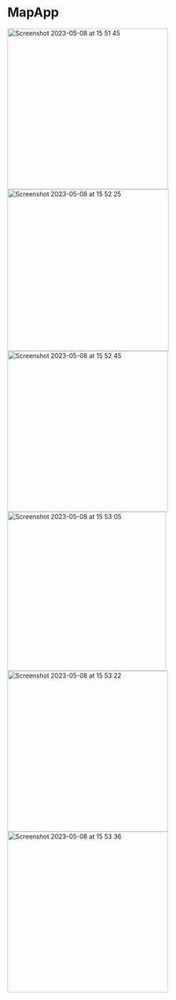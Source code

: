 # MapApp

<img width="360" alt="Screenshot 2023-05-08 at 15 51 45" src="https://user-images.githubusercontent.com/52825620/236793750-453128cd-f758-49e2-8ada-9c6d706cf57e.png">

<img width="362" alt="Screenshot 2023-05-08 at 15 52 25" src="https://user-images.githubusercontent.com/52825620/236793879-b710271d-15d2-4556-a028-a07f77961bfb.png">

<img width="360" alt="Screenshot 2023-05-08 at 15 52 45" src="https://user-images.githubusercontent.com/52825620/236793949-d7e38802-583c-4d9a-bf68-c710aca37417.png">

<img width="356" alt="Screenshot 2023-05-08 at 15 53 05" src="https://user-images.githubusercontent.com/52825620/236794030-9a8f6a1e-2131-436f-8000-1f6b8e26f5e2.png">

<img width="360" alt="Screenshot 2023-05-08 at 15 53 22" src="https://user-images.githubusercontent.com/52825620/236794098-1f413d7c-b01c-4be9-b838-ad709cc71550.png">

<img width="360" alt="Screenshot 2023-05-08 at 15 53 36" src="https://user-images.githubusercontent.com/52825620/236794145-18edbbd5-a37b-4b67-8e54-d8f848b26aa2.png">
